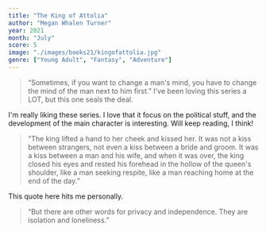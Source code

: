 ```yaml
---
title: "The King of Attolia"
author: "Megan Whalen Turner"
year: 2021
month: "July"
score: 5
image: "./images/books21/kingofattolia.jpg"
genre: ["Young Adult", "Fantasy", "Adventure"]
---
```


> “Sometimes, if you want to change a man's mind, you have to change the mind of the man next to him first.”
> I've been loving this series a LOT, but this one seals the deal.

I'm really liking these series. I love that it focus on the political stuff, and the development of the main character is interesting. Will keep reading, I think!

> “The king lifted a hand to her cheek and kissed her. It was not a kiss between strangers, not even a kiss between a bride and groom. It was a kiss between a man and his wife, and when it was over, the king closed his eyes and rested his forehead in the hollow of the queen's shoulder, like a man seeking respite, like a man reaching home at the end of the day.”

This quote here hits me personally.

> “But there are other words for privacy and independence. They are isolation and loneliness.”
